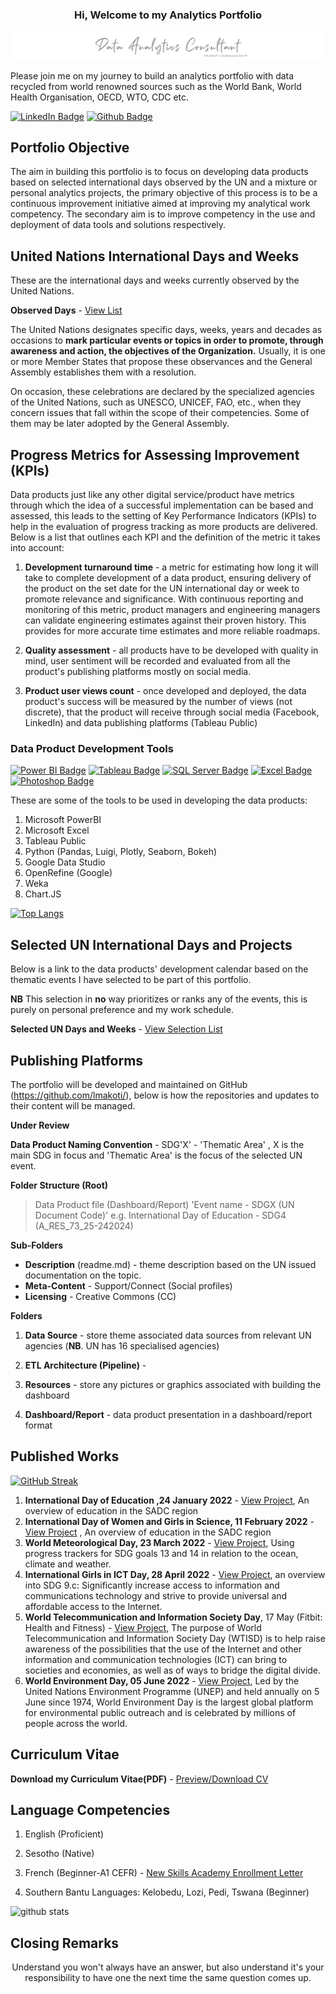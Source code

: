 ### <p style="text-align: center">Hi, Welcome to my Analytics Portfolio </p>

<img src="resource\banner.png" alt="portfolio banner">

Please join me on my journey to build an analytics portfolio with data recycled from world renowned sources such as the World Bank, World Health Organisation, OECD, WTO, CDC etc.

[![LinkedIn Badge](https://img.shields.io/badge/-lehlohonolomakoti-0e76a8?style=flat&labelColor=0e76a8&logo=linkedin&logoColor=white&link=https://linkedin.com/in/lehlohonolomakoti)][linkedin]
[![Github Badge](https://img.shields.io/badge/-lehlohonolomakoti-000000?style=flat&labelColor=000000&logo=github&logoColor=white&link=https://github.com/lmakoti)][github] 




## Portfolio Objective

The aim in building this portfolio is to focus on developing data products based on selected international days observed by the UN and a mixture or personal analytics projects, the primary objective of this process is to be a continuous improvement initiative aimed at improving my analytical work competency. The secondary aim is to improve competency in the use and deployment of data tools and solutions respectively.



## United Nations International Days and Weeks

These are the international days and weeks currently observed by the United Nations. 

**Observed Days** - <a href="https://www.un.org/en/observances/list-days-weeks" target="_blank">View List</a>

The United Nations designates specific days, weeks, years and decades as occasions to **mark particular events or topics in order to promote,  through awareness and action, the objectives of the Organization.**  Usually, it is one or more Member States that propose these observances  and the General Assembly establishes them with a resolution.

On occasion, these celebrations are declared by the specialized  agencies of the United Nations, such as UNESCO, UNICEF, FAO, etc., when  they concern issues that fall within the scope of their competencies.  Some of them may be later adopted by the General Assembly.



## Progress Metrics for Assessing Improvement (KPIs)

Data products just like any other digital service/product have metrics through which the idea of a successful implementation can be based and assessed, this leads to the setting of Key Performance Indicators (KPIs) to help in the evaluation of progress tracking as more products are delivered. Below is a list that outlines each KPI and the definition of the metric it takes into account:

1. **Development turnaround time** - a metric for estimating how long it will take to complete development of a data product, ensuring delivery of the product on the set date for the UN international day or week to promote relevance and significance. With continuous reporting and monitoring of this metric, product managers and engineering managers can validate engineering estimates against their proven history. This provides for more accurate time estimates and more reliable roadmaps.

2. **Quality assessment** - all products have to be developed with quality in mind, user sentiment will be recorded and evaluated from all the product's publishing platforms mostly on social media.

3. **Product user views count** - once developed and deployed, the data product's success will be measured by the number of views (not discrete), that the product will receive through social media (Facebook, LinkedIn) and data publishing platforms (Tableau Public)



### Data Product Development Tools

[![Power BI Badge](https://img.shields.io/badge/-Power%20BI-F2C811?style=for-the-badge&labelColor=212121&logo=powerbi)](#) [![Tableau Badge](https://img.shields.io/badge/-Tableau-E97627?style=for-the-badge&labelColor=212121&logo=tableau)](#) [![SQL Server Badge](https://img.shields.io/badge/-SQL%20Server-CC2927?style=for-the-badge&labelColor=212121&logo=Microsoft%20SQL%20Server&logoColor=CC2927)](#) [![Excel Badge](https://img.shields.io/badge/-Microsoft%20Excel-217346?style=for-the-badge&labelColor=212121&logo=Microsoft%20Excel&logoColor=217346)](#) [![Photoshop Badge](https://img.shields.io/badge/-Adobe%20Photoshop-161637?style=for-the-badge&labelColor=212121&logo=Adobe%20Photoshop&logoColor=white)](#)

These are some of the tools to be used in developing the data products:

1. Microsoft PowerBI
2. Microsoft Excel
3. Tableau Public
4. Python (Pandas, Luigi, Plotly, Seaborn, Bokeh)
5. Google Data Studio
6. OpenRefine (Google)
7. Weka
8. Chart.JS

[![Top Langs](https://github-readme-stats.vercel.app/api/top-langs/?username=lmakoti)](https://github.com/anuraghazra/github-readme-stats)

## Selected UN International Days and Projects

Below is a link to the data products' development calendar based on the thematic events I have selected to be part of this portfolio. 

**NB** This selection in **no** way prioritizes or ranks any of the events, this is purely on personal preference and my work schedule.

**Selected UN Days and Weeks** -  <a href="resource\Selected UN Days.md" target="_blank">View Selection List</a>



## Publishing Platforms

The portfolio will be developed and maintained on GitHub (https://github.com/lmakoti/), below is how the repositories and updates to their content will be managed.

**Under Review**

**Data Product Naming Convention** - SDG'X' - 'Thematic Area' , X is the main SDG in focus and 'Thematic Area' is the focus of the selected UN event.

**Folder Structure (Root)**

> Data Product file (Dashboard/Report) 
> 'Event name - SDGX (UN Document Code)'
> e.g. International Day of Education - SDG4 (A_RES_73_25-242024)

**Sub-Folders**
* **Description** (readme.md) - theme description based on the UN issued documentation on the topic.
* **Meta-Content** - Support/Connect (Social profiles)
* **Licensing** - Creative Commons (CC)

**Folders**

1. **Data Source** - store theme associated data sources from relevant UN agencies (**NB**. UN has 16 specialised agencies)

2. **ETL Architecture (Pipeline)** - 

3. **Resources** - store any pictures or graphics associated with building the dashboard

4. **Dashboard/Report** - data product presentation in a dashboard/report format

   

<!---<p style="text-align: center">Then enters meno ... </p>--->



## Published Works

[![GitHub Streak](https://github-readme-streak-stats.herokuapp.com/?user=lmakoti)](https://git.io/streak-stats)

1. **International Day of Education ,24 January 2022** - <a href="https://github.com/lmakoti/SDG4-Education">View Project</a>, An overview of education in the SADC region
2. **International Day of Women and Girls in Science, 11 February 2022** - <a href="https://github.com/lmakoti/SDG5-Gender-Equality/">View Project</a> , An overview of education in the SADC region
3. **World Meteorological Day, 23 March 2022** - <a href="https://github.com/lmakoti/03_World-Meteorological-Day">View Project</a>, Using progress trackers for SDG goals 13 and 14 in relation to the ocean, climate and weather.
4. **International Girls in ICT Day, 28 April 2022** - <a href="https://github.com/lmakoti/04_International-Girls-in-ICT-Day">View Project</a>, an overview into SDG 9.c: Significantly increase access to information and  communications technology and strive to provide universal and affordable access to the Internet.
5. **World Telecommunication and Information Society Day**, 17 May (Fitbit: Health and Fitness) - <a href="https://github.com/lmakoti/05_Fibit_Fitness_Tracker">View Project</a>, The purpose of World Telecommunication and Information Society Day (WTISD) is to help raise awareness of the possibilities that the use of the Internet and other information and communication technologies (ICT) can bring to societies and economies, as well as of ways to bridge the digital divide. 
6. **World Environment Day, 05 June 2022** - <a href="https://github.com/lmakoti/06_World-Environment-Day">View Project</a>, Led by the United Nations Environment Programme (UNEP) and held annually on 5 June since 1974, World Environment Day is the largest global platform for environmental public outreach and is celebrated by millions of people across the world.

## Curriculum Vitae

**Download my Curriculum Vitae(PDF)** - <a href="https://github.com/LM411/certifications/blob/main/Lehlohonolo%20Makoti%20CV.pdf" target="_blank" download="Lehlohonolo Makoti CV">Preview/Download CV</a>

## Language Competencies
1. English (Proficient)

2. Sesotho (Native)

3. French (Beginner-A1 CEFR) - <a href="https://github.com/LM411/certifications/blob/main/Letter-of-enrollment-1093136.pdf">New Skills Academy Enrollment Letter</a>

4. Southern Bantu Languages: Kelobedu, Lozi, Pedi, Tswana (Beginner)

   

![github stats](https://github-readme-stats.vercel.app/api?username=lmakoti&show_icons=true)

## Closing Remarks

<p style="text-align: center">Understand you won't always have an answer, but also understand it's your responsibility to have one the next time the same question comes up.</p>

<!-- Profile Links -->

[linkedin]: https://www.linkedin.com/in/lehlohonolomakoti/
[github]: https://www.github.com/lmakoti/
[facebook]: https://www.facebook.com/lmakoti/

<!--Technology Stack-->

[powerbibadge]: https://img.shields.io/badge/-Power%20BI-F2C811?style=for-the-badge&labelColor=212121&logo=powerbi
[tableaubadge]: https://img.shields.io/badge/-Tableau-E97627?style=for-the-badge&labelColor=212121&logo=tableau
[sqlserverbadge]: https://img.shields.io/badge/-SQL%20Server-CC2927?style=for-the-badge&labelColor=212121&logo=Microsoft%20SQL%20Server&logoColor=CC2927
[excelbadge]: https://img.shields.io/badge/-Microsoft%20Excel-217346?style=for-the-badge&labelColor=212121&logo=Microsoft%20Excel&logoColor=217346
[photoshop]: https://img.shields.io/badge/-Photoshop-3776AB?style=for-the-badge&labelColor=212121&logo=python

